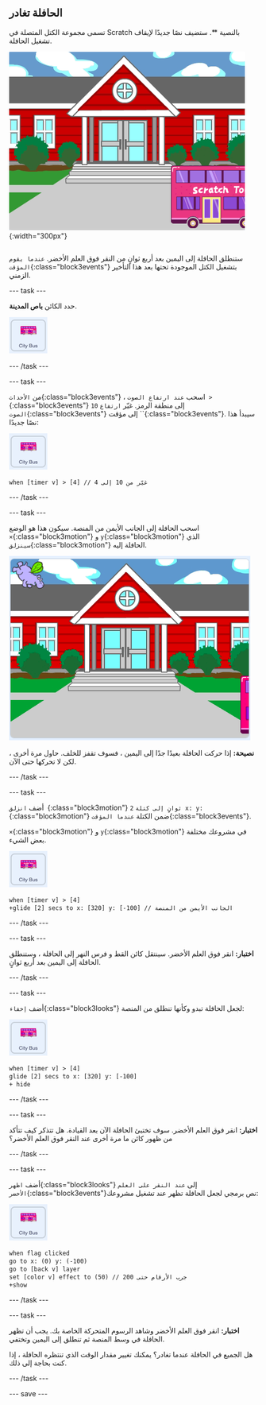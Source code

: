 ## الحافلة تغادر

<div style="display: flex; flex-wrap: wrap">
<div style="flex-basis: 200px; flex-grow: 1; margin-right: 15px;">
تسمى مجموعة الكتل المتصلة في Scratch بالنصية **. ستضيف نصًا جديدًا لإيقاف تشغيل الحافلة.
</div>
<div>

![تُظهر المرحلة أن الحافلة قد تحركت إلى اليمين.](images/bus-leaving.png){:width="300px"}

</div>
</div>

ستنطلق الحافلة إلى اليمين بعد أربع ثوانٍ من النقر فوق العلم الأخضر. `عندما يقوم المؤقت`{:class="block3events"} بتشغيل الكتل الموجودة تحتها بعد هذا التأخير الزمني.

--- task ---

حدد الكائن **باص المدينة**.

![كائن باص المدينة.](images/bus-sprite.png)

--- /task ---

--- task ---

من `الأحداث`{:class="block3events"} ، اسحب `عند ارتفاع الصوت >`{:class="block3events"} `10` إلى منطقة الرمز. غيّر `ارتفاع الصوت`{:class="block3events"} إلى مؤقت ``{:class="block3events"}. سيبدأ هذا نصًا جديدًا:

![كائن باص المدينة.](images/bus-sprite.png)

```blocks3
when [timer v] > [4] // غيّر من 10 إلى 4
```

--- /task ---

--- task ---

اسحب الحافلة إلى الجانب الأيمن من المنصة. سيكون هذا هو الوضع `×`{:class="block3motion"} و `y`{:class="block3motion"} الذي `سينزلق`{:class="block3motion"} الحافلة إليه.

![](images/bus-right.png)

**نصيحة:** إذا حركت الحافلة بعيدًا جدًا إلى اليمين ، فسوف تقفز للخلف. حاول مرة أخرى ، لكن لا تحركها حتى الآن.

--- /task ---

--- task ---

أضف `انزلق `{:class="block3motion"} `2` `ثوانٍ إلى كتلة x: y:`{:class="block3motion"} ضمن الكتلة `عندما المؤقت`{:class="block3events"}.

`×`{:class="block3motion"} و `y`{:class="block3motion"} في مشروعك مختلفة بعض الشيء.

![كائن باص المدينة.](images/bus-sprite.png)

```blocks3
when [timer v] > [4] 
+glide [2] secs to x: [320] y: [-100] // الجانب الأيمن من المنصة
```

--- /task ---

--- task ---

**اختبار:** انقر فوق العلم الأخضر. سينتقل كائن القط و فرس النهر إلى الحافلة ، وستنطلق الحافلة إلى اليمين بعد أربع ثوانٍ.

--- /task ---

--- task ---

أضف `إخفاء`{:class="block3looks"} لجعل الحافلة تبدو وكأنها تنطلق من المنصة:

![كائن باص المدينة.](images/bus-sprite.png)

```blocks3
when [timer v] > [4] 
glide [2] secs to x: [320] y: [-100]
+ hide
```
--- /task ---

--- task ---

**اختبار:** انقر فوق العلم الأخضر. سوف تختبئ الحافلة الآن بعد القيادة. هل تتذكر كيف تتأكد من ظهور كائن ما مرة أخرى عند النقر فوق العلم الأخضر؟

--- /task ---

--- task ---

أضف `اظهر`{:class="block3looks"} إلى `عند النقر على العلم الأخضر`{:class="block3events"}نص برمجي لجعل الحافلة تظهر عند تشغيل مشروعك:

![كائن باص المدينة.](images/bus-sprite.png)

```blocks3
when flag clicked
go to x: (0) y: (-100)
go to [back v] layer
set [color v] effect to (50) // جرب الأرقام حتى 200
+show
```

--- /task ---

--- task ---

**اختبار:** انقر فوق العلم الأخضر وشاهد الرسوم المتحركة الخاصة بك. يجب أن تظهر الحافلة في وسط المنصة ثم تنطلق إلى اليمين وتختفي.

هل الجميع في الحافلة عندما تغادر؟ يمكنك تغيير مقدار الوقت الذي تنتظره الحافلة ، إذا كنت بحاجة إلى ذلك.

--- /task ---

--- save ---
